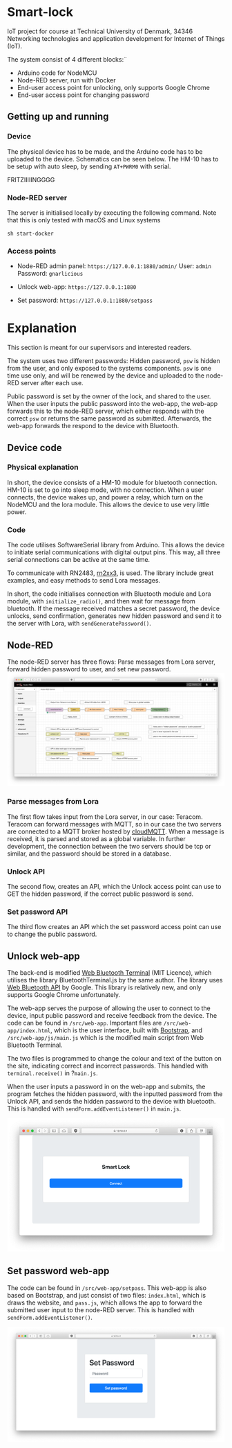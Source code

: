 # Smart-lock
IoT project for course at Technical University of Denmark, 34346 Networking technologies and application development for Internet of Things (IoT).

The system consist of 4 different blocks:¨
* Arduino code for NodeMCU
* Node-RED server, run with Docker
* End-user access point for unlocking, only supports Google Chrome
* End-user access point for changing password

## Getting up and running
### Device
The physical device has to be made, and the Arduino code has to be uploaded to the device. Schematics can be seen below. The HM-10 has to be setup with auto sleep, by sending `AT+PWRM0` with serial.

FRITZIIIIINGGGG

### Node-RED server
The server is initialised locally by executing the following command. Note that this is only tested with macOS and Linux systems

```
sh start-docker
```

### Access points
* Node-RED admin panel: `https://127.0.0.1:1880/admin/`
User: `admin`
Password: `gnarlicious`

* Unlock web-app: `https://127.0.0.1:1880`

* Set password: `https://127.0.0.1:1880/setpass`

# Explanation
This section is meant for our supervisors and interested readers.

The system uses two different passwords:
Hidden password, `psw` is hidden from the user, and only exposed to the systems components. `psw` is one time use only, and will be renewed by the device and uploaded to the node-RED server after each use.

Public password is set by the owner of the lock, and shared to the user. When the user inputs the public password into the web-app, the web-app forwards this to the node-RED server, which either responds with the correct `psw` or returns the same password as submitted. Afterwards, the web-app forwards the respond to the device with Bluetooth.

## Device code
### Physical explanation
In short, the device consists of a HM-10 module for bluetooth connection. HM-10 is set to go into sleep mode, with no connection. When a user connects, the device wakes up, and power a relay, which turn on the NodeMCU and the lora module. This allows the device to use very little power. 

### Code 
The code utilises SoftwareSerial library from Arduino. This allows the device to initiate serial communications with digital output pins. This way, all three serial connections can be active at the same time.

To communicate with RN2483, [rn2xx3](https://github.com/jpmeijers/RN2483-Arduino-Library), is used. The library include great examples, and easy methods to send Lora messages.

In short, the code initialises connection with Bluetooth module and Lora module, with `initialize_radio()`, and then wait for message from bluetooth. If the message received matches a secret password, the device unlocks, send confirmation, generates new hidden password and send it to the server with Lora, with `sendGeneratePassword()`.

## Node-RED

The node-RED server has three flows: Parse messages from Lora server, forward hidden password to user, and set new password.
![alt text](/img/node-red.png)

### Parse messages from Lora 
The first flow takes input from the Lora server, in our case: Teracom. Teracom can forward messages with MQTT, so in our case the two servers are connected to a MQTT broker hosted by [cloudMQTT](cloudmqtt.com). When a message is received, it is parsed and stored as a global variable.
In further development, the connection between the two servers should be tcp or similar, and the password should be stored in a database.

### Unlock API
The second flow, creates an API, which the Unlock access point can use to GET the hidden password, if the correct public password is send.

### Set password API
The third flow creates an API which the set password access point can use to change the public password.

## Unlock web-app
The back-end is modified [Web Bluetooth Terminal](https://github.com/loginov-rocks/Web-Bluetooth-Terminal) (MIT Licence), which utilises the library BluetoothTerminal.js by the same author. The library uses [Web Bluetooth  API](https://webbluetoothcg.github.io/web-bluetooth/) by Google. This library is relatively new, and only supports Google Chrome unfortunately.

The web-app serves the purpose of allowing the user to connect to the device, input public password and receive feedback from the device.
The code can be found in `/src/web-app`. Important files are `/src/web-app/index.html`, which is the user interface, built with [Bootstrap](getbootstrap.com), and `/src/web-app/js/main.js` which is the modified main script from Web Bluetooth Terminal.

The two files is programmed to change the colour and text of the button on the site, indicating correct and incorrect passwords. This handled with `terminal.receive()` in ?`main.js`.

When the user inputs a password in on the web-app and submits, the program fetches the hidden password, with the inputted password from the Unlock API, and sends the hidden password to the device with bluetooth. This is handled with `sendForm.addEventListener()` in `main.js`.

![alt text](/img/unlock.png)

## Set password web-app
The code can be found in `/src/web-app/setpass`.
This web-app is also based on Bootstrap, and just consist of two files: `index.html`, which is draws the website, and `pass.js`, which allows the app to forward the submitted user input to the node-RED server. This is handled with `sendForm.addEventListener()`.

![alt text](/img/setpass.png)